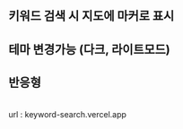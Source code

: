 ## 키워드 검색 시 지도에 마커로 표시 <br />
## 테마 변경가능 (다크, 라이트모드) <br />
## 반응형
<br />
url : keyword-search.vercel.app
